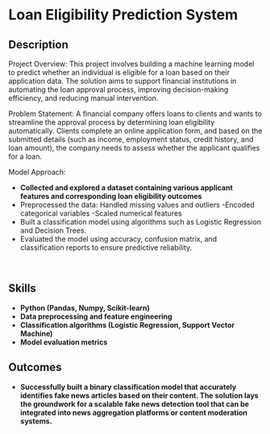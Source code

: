 <h1>Loan Eligibility Prediction System</h1>


<h2>Description</h2>
Project Overview:
This project involves building a machine learning model to predict whether an individual is eligible for a loan based on their application data. The solution aims to support financial institutions in automating the loan approval process, improving decision-making efficiency, and reducing manual intervention.

Problem Statement:
A financial company offers loans to clients and wants to streamline the approval process by determining loan eligibility automatically. Clients complete an online application form, and based on the submitted details (such as income, employment status, credit history, and loan amount), the company needs to assess whether the applicant qualifies for a loan.

Model Approach:
- <b>Collected and explored a dataset containing various applicant features and corresponding loan eligibility outcomes</b> 
- </b>Preprocessed the data:
Handled missing values and outliers
-Encoded categorical variables
-Scaled numerical features </b>
- </b>Built a classification model using algorithms such as Logistic Regression and Decision Trees.</b>
- </b>Evaluated the model using accuracy, confusion matrix, and classification reports to ensure predictive reliability.</b>
<br />


<h2>Skills </h2>

- <b>Python (Pandas, Numpy, Scikit-learn)</b>
- <b>Data preprocessing and feature engineering</b>
- <b>Classification algorithms (Logistic Regression, Support Vector Machine)</b>
- <b>Model evaluation metrics </b>



<h2>Outcomes </h2>

- <b>Successfully built a binary classification model that accurately identifies fake news articles based on their content. The solution lays the groundwork for a scalable fake news detection tool that can be integrated into news aggregation platforms or content moderation systems.</b>
